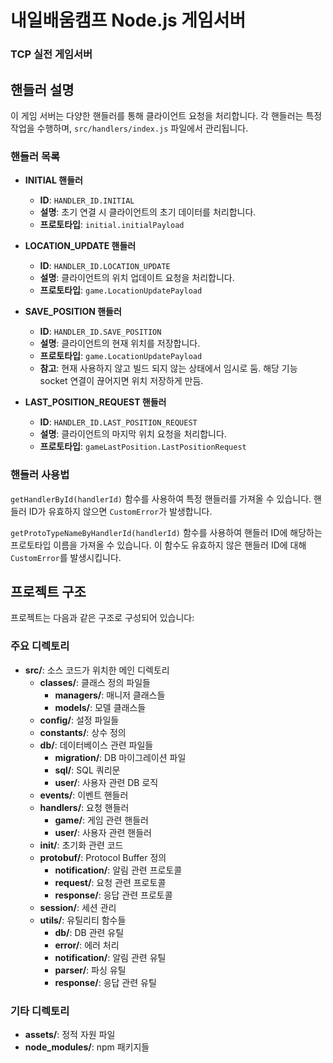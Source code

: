 # 내일배움캠프 Node.js 게임서버

### TCP 실전 게임서버

## 핸들러 설명

이 게임 서버는 다양한 핸들러를 통해 클라이언트 요청을 처리합니다. 각 핸들러는 특정 작업을 수행하며, `src/handlers/index.js` 파일에서 관리됩니다.

### 핸들러 목록

- **INITIAL 핸들러**

  - **ID**: `HANDLER_ID.INITIAL`
  - **설명**: 초기 연결 시 클라이언트의 초기 데이터를 처리합니다.
  - **프로토타입**: `initial.initialPayload`

- **LOCATION_UPDATE 핸들러**

  - **ID**: `HANDLER_ID.LOCATION_UPDATE`
  - **설명**: 클라이언트의 위치 업데이트 요청을 처리합니다.
  - **프로토타입**: `game.LocationUpdatePayload`

- **SAVE_POSITION 핸들러**

  - **ID**: `HANDLER_ID.SAVE_POSITION`
  - **설명**: 클라이언트의 현재 위치를 저장합니다.
  - **프로토타입**: `game.LocationUpdatePayload`
  - **참고**: 현재 사용하지 않고 빌드 되지 않는 상태에서 임시로 둠. 해당 기능 socket 연결이 끊어지면 위치 저장하게 만듬.

- **LAST_POSITION_REQUEST 핸들러**
  - **ID**: `HANDLER_ID.LAST_POSITION_REQUEST`
  - **설명**: 클라이언트의 마지막 위치 요청을 처리합니다.
  - **프로토타입**: `gameLastPosition.LastPositionRequest`

### 핸들러 사용법

`getHandlerById(handlerId)` 함수를 사용하여 특정 핸들러를 가져올 수 있습니다. 핸들러 ID가 유효하지 않으면 `CustomError`가 발생합니다.

`getProtoTypeNameByHandlerId(handlerId)` 함수를 사용하여 핸들러 ID에 해당하는 프로토타입 이름을 가져올 수 있습니다. 이 함수도 유효하지 않은 핸들러 ID에 대해 `CustomError`를 발생시킵니다.

## 프로젝트 구조

프로젝트는 다음과 같은 구조로 구성되어 있습니다:

### 주요 디렉토리

- **src/**: 소스 코드가 위치한 메인 디렉토리
  - **classes/**: 클래스 정의 파일들
    - **managers/**: 매니저 클래스들
    - **models/**: 모델 클래스들
  - **config/**: 설정 파일들
  - **constants/**: 상수 정의
  - **db/**: 데이터베이스 관련 파일들
    - **migration/**: DB 마이그레이션 파일
    - **sql/**: SQL 쿼리문
    - **user/**: 사용자 관련 DB 로직
  - **events/**: 이벤트 핸들러
  - **handlers/**: 요청 핸들러
    - **game/**: 게임 관련 핸들러
    - **user/**: 사용자 관련 핸들러
  - **init/**: 초기화 관련 코드
  - **protobuf/**: Protocol Buffer 정의
    - **notification/**: 알림 관련 프로토콜
    - **request/**: 요청 관련 프로토콜
    - **response/**: 응답 관련 프로토콜
  - **session/**: 세션 관리
  - **utils/**: 유틸리티 함수들
    - **db/**: DB 관련 유틸
    - **error/**: 에러 처리
    - **notification/**: 알림 관련 유틸
    - **parser/**: 파싱 유틸
    - **response/**: 응답 관련 유틸

### 기타 디렉토리

- **assets/**: 정적 자원 파일
- **node_modules/**: npm 패키지들
